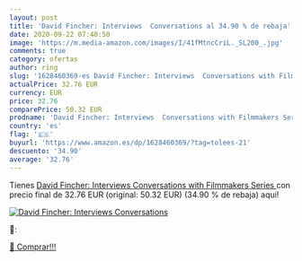 ```yaml
---
layout: post
title: 'David Fincher: Interviews  Conversations al 34.90 % de rebaja'
date: 2020-09-22 07:40:50
image: 'https://m.media-amazon.com/images/I/41fMtncCriL._SL200_.jpg'
comments: true
category: ofertas
author: ring
slug: '1628460369-es David Fincher: Interviews  Conversations with Filmmakers Series '
actualPrice: 32.76 EUR
currency: EUR
price: 32.76
comparePrice: 50.32 EUR
prodname: 'David Fincher: Interviews  Conversations with Filmmakers Series '
country: 'es'
flag: '🇪🇸'
buyurl: 'https://www.amazon.es/dp/1628460369/?tag=tolees-21'
descuento: '34.90'
average: '32.76'
---
```


Tienes [David Fincher: Interviews  Conversations with Filmmakers Series ](https://www.amazon.es/dp/1628460369/?tag=tolees-21) con precio final de  32.76 EUR (original: 50.32 EUR) (34.90 %  de rebaja) aqui!

[![David Fincher: Interviews  Conversations](https://m.media-amazon.com/images/I/41fMtncCriL._SL200_.jpg)](https://www.amazon.es/dp/1628460369/?tag=tolees-21)

🔎:


[🛒 Comprar!!!](https://www.amazon.es/dp/1628460369/?tag=tolees-21)
